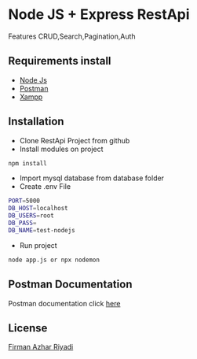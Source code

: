# Node JS + Express RestApi
Features CRUD,Search,Pagination,Auth

## Requirements install
- [Node Js](https://nodejs.org/en/)
- [Postman](https://www.postman.com/downloads/)
- [Xampp](https://www.apachefriends.org/download.html)

## Installation
- Clone RestApi Project from github
- Install modules on project
```bash
npm install
```
- Import mysql database from database folder
- Create .env File
```bash
PORT=5000
DB_HOST=localhost
DB_USERS=root
DB_PASS=
DB_NAME=test-nodejs
```
- Run project 
```bash
node app.js or npx nodemon
```
## Postman Documentation

Postman documentation click [here](https://documenter.getpostman.com/view/13758133/TzRYc4U6)

## License
[Firman Azhar Riyadi](https://github.com/FirmanAzharR)